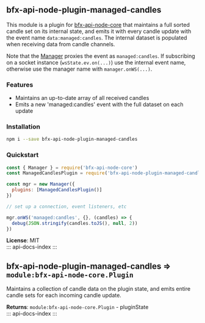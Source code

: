 <a id="module_bfx-api-node-plugin-managed-candles"></a>

## bfx-api-node-plugin-managed-candles
This module is a plugin for
[bfx-api-node-core](module:bfx-api-node-core) that maintains a full
sorted candle set on its internal state, and emits it with every candle
update with the event name `data:managed:candles`. The internal dataset is
populated when receiving data from candle channels.

Note that the [Manager](module:bfx-api-node-core.Manager) proxies the
event as `managed:candles`. If subscribing on a socket instance
(`wsState.ev.on(...)`) use the internal event name, otherwise use the
manager name with `manager.onWS(...)`.

### Features

* Maintains an up-to-date array of all received candles
* Emits a new 'managed:candles' event with the full dataset on each update

### Installation

```bash
npm i --save bfx-api-node-plugin-managed-candles
```

### Quickstart

```js
const { Manager } = require('bfx-api-node-core')
const ManagedCandlesPlugin = require('bfx-api-node-plugin-managed-candles')

const mgr = new Manager({
  plugins: [ManagedCandlesPlugin()]
})

// set up a connection, event listeners, etc

mgr.onWS('managed:candles', {}, (candles) => {
  debug(JSON.stringify(candles.toJS(), null, 2))
})
```

**License**: MIT  
::: api-docs-index
:::
<a id="module_bfx-api-node-plugin-managed-candles"></a>

## bfx-api-node-plugin-managed-candles ⇒ <code>module:bfx-api-node-core.Plugin</code>
Maintains a collection of candle data on the plugin state, and emits entire
candle sets for each incoming candle update.

**Returns**: <code>module:bfx-api-node-core.Plugin</code> - pluginState  
::: api-docs-index
:::
